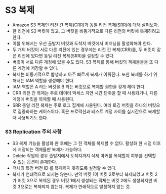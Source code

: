 # S3 복제

- Amazon S3 복제인 리전 간 복제(CRR)과 동일 리전 복제(SRR)에 대해 살펴보자.
- 한 리전에 S3 버킷이 있고, 그 버킷을 비동기적으로 다른 리전의 버킷에 복제하려고 한다.
- 이를 위해서는 우선 출발지 버킷과 도착지 버킷에서 버저닝을 활성화해야 한다.
- 두 개의 버킷이 서로 다른 리전에 있는 경우에는 리전 간 복제(CRR)를, 두 버킷이 같은 리전에 있다면 동일 리전 복제(SRR)을 설정할 수 있다.
- 버킷이 서로 다른 계정에 있을 수도 있다. S3 복제를 통해 버킷의 객체들을을 또 다른 계정에 저장할 수 있다.
- 복제는 비동기적으로 발생하고 아주 빠르게 복제가 이뤄진다. 또한 복제를 하기 위해서는 IAM 역할을 생성해야 한다.
- IAM 역할은 A 라는 버킷을 B 라는 버킷으로 복제할 권한을 갖게 해야 한다.
- CRR 리전 간 복제는 주로 데이터 액세스 지연 시간 단축을 할 때 사용되거나, 다른 계정에 버킷을 복제할 때 사용된다.
- SRR 동일 리전 복제는 주로 로그 집계에 사용된다. 여러 로깅 버킷을 하나의 버킷으로 집중화하는 케이스이다. 혹은 프로덕션과 테스트 계정 사이를 실시간으로 복제할 때 사용되기도 한다.

### S3 Replication 주의 사항

- S3 복제 기능을 활성화 한 후에는 그 전 객체를 복제할 수 없다. 활성화 한 시점 이후에 저장되는 객체들만 복제가 가능하다.
- Delete 작업의 경우 출발지에서 도착지까지 삭제 마커를 복제할지 여부를 선택할 수 있는 옵션이 존재한다.
- 객체의 특정 버전 ID 를 복제하지 못하도록 설정할 수 있다.
- 복제가 연쇄적으로 되지는 않는다. 만약 버킷 1이 버킷 2로부터 복제되었고 버킷 2가 버킷 3으로 복제된 경우 버킷 1에서 생성되는 객체는 버킷 2에도 생성되지만 버킷 3으로는 복제되지 않는다. 복제가 연쇄적으로 발생하지 않는 것. 